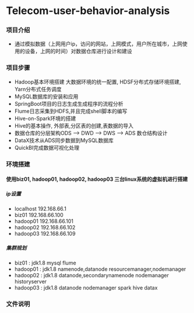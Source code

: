 # Telecom-user-behavior-analysis
### 项目介绍
- 通过模拟数据（上网用户ip，访问的网站，上网模式，用户所在城市，上网使用的设备，上网的时间）对数据仓库进行设计和建设
### 项目步骤
- Hadoop基本环境搭建 大数据环境的统一配置, HDSF分布式存储环境搭建, Yarn分布式任务调度
- MySQL数据库的安装和应用
- SpringBoot项目的日志生成生成程序的流程分析
- Flume日志采集到HDFS,并且完成shell脚本的编写
- Hive-on-Spark环境的搭建
- Hive的基本操作, 外部表,分区表的创建,表数据的导入
- 数据仓库的分层架构ODS --> DWD --> DWS --> ADS 数仓结构设计
- DataX技术从ADS同步数据到MySQL数据库
- QuickBI完成数据可视化处理
### 环境搭建
#### 使用biz01, hadoop01, hadoop02, hadoop03 三台linux系统的虚拟机进行搭建
##### ip设置
- localhost 192.168.66.1
- biz01 192.168.66.100
- hadoop01 192.168.66.101
- hadoop02 192.168.66.102
- hadoop03 192.168.66.109
##### 集群规划
- biz01 : jdk1.8 mysql flume
- hadoop01 : jdk1.8 namenode,datanode resourcemanager,nodemanager
- hadoop02 : jdk1.8 datanode,secondarynamenode nodemanager historyserver
- hadoop03 : jdk1.8 datanode nodemanager spark hive datax
### 文件说明
